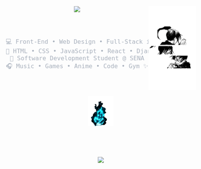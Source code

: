 <div align="center">
<img src="https://github.com/valeriaPaz04/valeriaPaz04/blob/main/ef0c274a98377abf2ba239db7b795e21.jpg?raw=true" width="25%" align="right" />
<img src="https://readme-typing-svg.demolab.com?font=Inconsolata&weight=500&size=38&duration=4000&pause=300&color=00B8FF&center=true&vCenter=true&multiline=true&repeat=false&width=900&height=100&lines=Hi%2C+I'm+Valeria+Paz+Arana;Front-End+and+Web+Design+Enthusiast+%E2%9C%A9" width="70%" />

<br><br>

<pre style="color:#A9B1BD; font-size: 16px;">
💻 Front-End • Web Design • Full-Stack in progress
💠 HTML • CSS • JavaScript • React • Django • Python • .NET
🩵 Software Development Student @ SENA
🎧 Music • Games • Anime • Code • Gym ✨
</pre>

<br><br>

<img src="https://github.com/valeriaPaz04/valeriaPaz04/blob/main/output-onlinegiftools%20(1).gif?raw=true" height="80" />

<br><br><br>

<img src="https://komarev.com/ghpvc/?username=valeriaPaz04&style=flat-square&color=00B8FF&label=views" />
</div>
